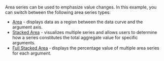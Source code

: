 Area series can be used to emphasize value changes. In this example, you can switch between the following area series types: 

*   [Area](https://docs.devexpress.com/Blazor/DevExpress.Blazor.DxChartAreaSeries-3) - displays data as a region between the data curve and the argument axis. 
*   [Stacked Area](https://docs.devexpress.com/Blazor/DevExpress.Blazor.DxChartStackedAreaSeries-3) - visualizes multiple series and allows users to determine how a series constitutes the total aggregate value for specific arguments. 
*   [Full Stacked Area](https://docs.devexpress.com/Blazor/DevExpress.Blazor.DxChartFullStackedAreaSeries-3) - displays the percentage value of multiple area series for each argument. 

